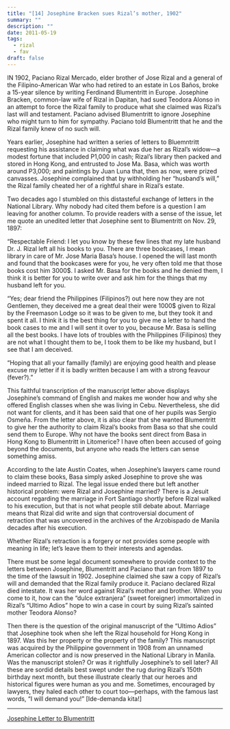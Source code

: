 ```yaml
---
title: "[14] Josephine Bracken sues Rizal’s mother, 1902"
summary: ""
description: ""
date: 2011-05-19
tags:
  - rizal
  - fav
draft: false
---
```

IN 1902, Paciano Rizal Mercado, elder brother of Jose Rizal and a general of the Filipino-American War who had retired to an estate in Los Baños, broke a 15-year silence by writing Ferdinand Blumentritt in Europe. Josephine Bracken, common-law wife of Rizal in Dapitan, had sued Teodora Alonso in an attempt to force the Rizal family to produce what she claimed was Rizal’s last will and testament. Paciano advised Blumentritt to ignore Josephine who might turn to him for sympathy. Paciano told Blumentritt that he and the Rizal family knew of no such will.

Years earlier, Josephine had written a series of letters to Bluemntritt requesting his assistance in claiming what was due her as Rizal’s widow—a modest fortune that included P1,000 in cash; Rizal’s library then packed and stored in Hong Kong, and entrusted to Jose Ma. Basa, which was worth around P3,000; and paintings by Juan Luna that, then as now, were prized canvasses. Josephine complained that by withholding her “husband’s will,” the Rizal family cheated her of a rightful share in Rizal’s estate.

Two decades ago I stumbled on this distasteful exchange of letters in the National Library. Why nobody had cited them before is a question I am leaving for another column. To provide readers with a sense of the issue, let me quote an unedited letter that Josephine sent to Blumentritt on Nov. 29, 1897:

“Respectable Friend: I let you know by these few lines that my late husband Dr. J. Rizal left all his books to you. There are three bookcases, I mean library in care of Mr. Jose Maria Basa’s house. I opened the will last month and found that the bookcases were for you, he very often told me that those books cost him 3000$. I asked Mr. Basa for the books and he denied them, I think it is better for you to write over and ask him for the things that my husband left for you.

“Yes; dear friend the Philippines (Filipinos?) out here now they are not Gentlemen, they deceived me a great deal their were 1000$ given to Rizal by the Freemason Lodge so it was to be given to me, but they took it and spent it all. I think it is the best thing for you to give me a letter to hand the book cases to me and I will sent it over to you, because Mr. Basa is selling all the best books. I have lots of troubles with the Philippines (Filipinos) they are not what I thought them to be, I took them to be like my husband, but I see that I am deceived.

“Hoping that all your famailly (family) are enjoying good health and please excuse my letter if it is badly written because I am with a strong feavour (fever?).”

This faithful transcription of the manuscript letter above displays Josephine’s command of English and makes me wonder how and why she offered English classes when she was living in Cebu. Nevertheless, she did not want for clients, and it has been said that one of her pupils was Sergio Osmeña. From the letter above, it is also clear that she wanted Blumentritt to give her the authority to claim Rizal’s books from Basa so that she could send them to Europe. Why not have the books sent direct from Basa in Hong Kong to Blumentritt in Litomerice? I have often been accused of going beyond the documents, but anyone who reads the letters can sense something amiss.

According to the late Austin Coates, when Josephine’s lawyers came round to claim these books, Basa simply asked Josephine to prove she was indeed married to Rizal. The legal issue ended there but left another historical problem: were Rizal and Josephine married? There is a Jesuit account regarding the marriage in Fort Santiago shortly before Rizal walked to his execution, but that is not what people still debate about. Marriage means that Rizal did write and sign that controversial document of retraction that was uncovered in the archives of the Arzobispado de Manila decades after his execution.

Whether Rizal’s retraction is a forgery or not provides some people with meaning in life; let’s leave them to their interests and agendas.

There must be some legal document somewhere to provide context to the letters between Josephine, Blumentritt and Paciano that ran from 1897 to the time of the lawsuit in 1902. Josephine claimed she saw a copy of Rizal’s will and demanded that the Rizal family produce it. Paciano declared Rizal died intestate. It was her word against Rizal’s mother and brother. When you come to it, how can the “dulce extranjera” (sweet foreigner) immortalized in Rizal’s “Ultimo Adios” hope to win a case in court by suing Rizal’s sainted mother Teodora Alonso?

Then there is the question of the original manuscript of the “Ultimo Adios” that Josephine took when she left the Rizal household for Hong Kong in 1897. Was this her property or the property of the family? This manuscript was acquired by the Philippine government in 1908 from an unnamed American collector and is now preserved in the National Library in Manila. Was the manuscript stolen? Or was it rightfully Josephine’s to sell later? All these are sordid details best swept under the rug during Rizal’s 150th birthday next month, but these illustrate clearly that our heroes and historical figures were human as you and me. Sometimes, encouraged by lawyers, they haled each other to court too—perhaps, with the famous last words, “I will demand you!” \[Ide-demanda kita!]

---
[Josephine Letter to Blumentritt](https://nlpdl.nlp.gov.ph/RI01/D002P00000521/bs/datejpg.htm)
